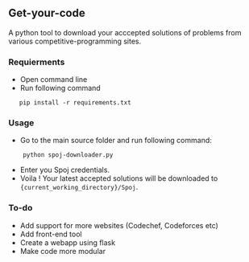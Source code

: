 


## Get-your-code
A python tool to download your acccepted solutions of problems from various competitive-programming sites.


###   Requierments
- Open command line
- Run following command
 ```
	pip install -r requirements.txt
```
### Usage

- Go to the main source folder and run following command:
```
	python spoj-downloader.py
```
- Enter you Spoj credentials.
- Voila ! Your latest accepted solutions will be downloaded to ```{current_working_directory}/Spoj```.

### To-do
- Add support for more websites (Codechef, Codeforces etc)
- Add front-end tool
- Create a webapp using flask
- Make code more modular
